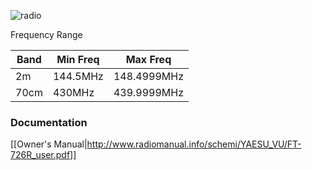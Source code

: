 ![radio](https://i.imgur.com/v6KIG3I.png)

Frequency Range

|Band|Min Freq|Max Freq   |
|----|--------|-----------|
|2m  |144.5MHz|148.4999MHz|
|70cm|	430MHz|439.9999MHz|

### Documentation

[[Owner's Manual|http://www.radiomanual.info/schemi/YAESU_VU/FT-726R_user.pdf]]